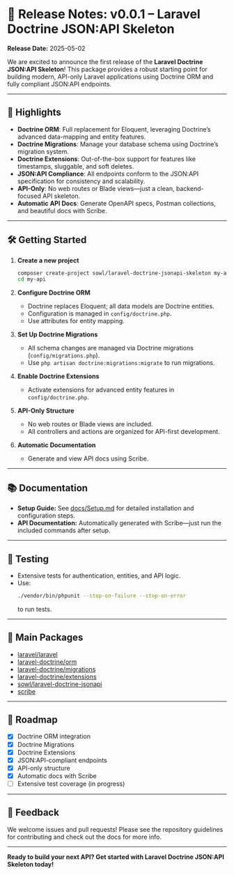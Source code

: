 # 🎉 Release Notes: v0.0.1 – Laravel Doctrine JSON:API Skeleton

**Release Date:** 2025-05-02

We are excited to announce the first release of the **Laravel Doctrine JSON:API Skeleton**! This package provides a robust starting point for building modern, API-only Laravel applications using Doctrine ORM and fully compliant JSON:API endpoints.

---

## 🚀 Highlights

- **Doctrine ORM**: Full replacement for Eloquent, leveraging Doctrine’s advanced data-mapping and entity features.
- **Doctrine Migrations**: Manage your database schema using Doctrine’s migration system.
- **Doctrine Extensions**: Out-of-the-box support for features like timestamps, sluggable, and soft deletes.
- **JSON:API Compliance**: All endpoints conform to the JSON:API specification for consistency and scalability.
- **API-Only**: No web routes or Blade views—just a clean, backend-focused API skeleton.
- **Automatic API Docs**: Generate OpenAPI specs, Postman collections, and beautiful docs with Scribe.

---

## 🛠️ Getting Started

1. **Create a new project**
   ```bash
   composer create-project sowl/laravel-doctrine-jsonapi-skeleton my-api
   cd my-api
   ```

2. **Configure Doctrine ORM**
   - Doctrine replaces Eloquent; all data models are Doctrine entities.
   - Configuration is managed in `config/doctrine.php`.
   - Use attributes for entity mapping.

3. **Set Up Doctrine Migrations**
   - All schema changes are managed via Doctrine migrations (`config/migrations.php`).
   - Use `php artisan doctrine:migrations:migrate` to run migrations.

4. **Enable Doctrine Extensions**
   - Activate extensions for advanced entity features in `config/doctrine.php`.

5. **API-Only Structure**
   - No web routes or Blade views are included.
   - All controllers and actions are organized for API-first development.

6. **Automatic Documentation**
   - Generate and view API docs using Scribe.

---

## 📚 Documentation

- **Setup Guide:** See [docs/Setup.md](docs/Setup.md) for detailed installation and configuration steps.
- **API Documentation:** Automatically generated with Scribe—just run the included commands after setup.

---

## 🧪 Testing

- Extensive tests for authentication, entities, and API logic.
- Use:
  ```bash
  ./vendor/bin/phpunit --stop-on-failure --stop-on-error
  ```
  to run tests.

---

## 🔗 Main Packages

- [laravel/laravel](https://github.com/laravel/laravel)
- [laravel-doctrine/orm](https://github.com/laravel-doctrine/orm)
- [laravel-doctrine/migrations](https://github.com/laravel-doctrine/migrations)
- [laravel-doctrine/extensions](https://github.com/laravel-doctrine/extensions)
- [sowl/laravel-doctrine-jsonapi](https://github.com/ScholarshipOwl/laravel-doctrine-jsonapi)
- [scribe](https://github.com/knuckleswtf/scribe)

---

## 📝 Roadmap

- [x] Doctrine ORM integration
- [x] Doctrine Migrations
- [x] Doctrine Extensions
- [x] JSON:API-compliant endpoints
- [x] API-only structure
- [x] Automatic docs with Scribe
- [ ] Extensive test coverage (in progress)

---

## 💬 Feedback

We welcome issues and pull requests! Please see the repository guidelines for contributing and check out the docs for more info.

---

**Ready to build your next API? Get started with Laravel Doctrine JSON:API Skeleton today!**
